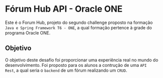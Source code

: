 # Fórum Hub API - Oracle ONE
Este é o Forum Hub, projeto do segundo challenge proposto na formação `Java e Spring Framework T6 - ONE`, a qual formação pertence à grade do programa Oracle ONE.

## Objetivo
O objetivo deste desafio foi proporcionar uma experiência real no mundo do desenvolvimento. Foi proposto para os alunos a contrução de uma `API Rest`, a qual seria o `backend` de um fórum realizando um `CRUD`.
